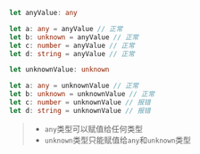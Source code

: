 ```typescript
let anyValue: any

let a: any = anyValue // 正常
let b: unknown = anyValue // 正常
let c: number = anyValue // 正常
let d: string = anyValue // 正常
```

```typescript
let unknownValue: unknown

let a: any = unknownValue // 正常
let b: unknown = unknownValue // 正常
let c: number = unknownValue // 报错
let d: string = unknownValue // 报错
```

> - `any`类型可以赋值给任何类型
> - `unknown`类型只能赋值给`any`和`unknown`类型